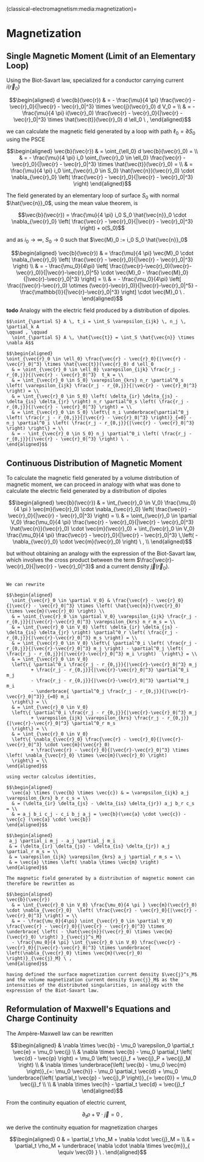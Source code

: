 (classical-electromagnetism:media:magnetization)=
# Magnetization

## Single Magnetic Moment (Limit of an Elementary Loop)
Using the Biot-Savart law, specialized for a conductor carrying current $i(\vec{r}_0)$

$$\begin{aligned}
  d \vec{b}(\vec{r})
  & = - \frac{\mu}{4 \pi} \frac{\vec{r} - \vec{r}_0}{|\vec{r} - \vec{r}_0|^3} \times \vec{j}(\vec{r}_0) d V_0 = \\
  & = - \frac{\mu}{4 \pi} i(\vec{r}_0) \frac{\vec{r} - \vec{r}_0}{|\vec{r} - \vec{r}_0|^3} \times \hat{\vec{t}}(\vec{r}_0) d \ell_0 \ ,
\end{aligned}$$

we can calculate the magnetic field generated by a loop with path $\ell_0 = \partial S_0$ using the PSCE

$$\begin{aligned}
  \vec{b}(\vec{r})
  & = \oint_{\ell_0} d \vec{b}(\vec{r}_0) = \\
  & = - \frac{\mu}{4 \pi} i_0 \oint_{\vec{r}_0 \in \ell_0} \frac{\vec{r} - \vec{r}_0}{|\vec{r} - \vec{r}_0|^3} \times \hat{\vec{t}}(\vec{r}_0)  = \\
  & =   \frac{\mu}{4 \pi} i_0 \int_{\vec{r}_0 \in S_0} \hat{\vec{n}}(\vec{r}_0) \cdot \nabla_{\vec{r}_0} \left( \frac{\vec{r} - \vec{r}_0}{|\vec{r} - \vec{r}_0|^3} \right)
\end{aligned}$$

The field generated by an elementary loop of surface $S_0$ with normal $\hat{\vec{n}}_0$, using the mean value theorem, is

$$\vec{b}(\vec{r}) = \frac{\mu}{4 \pi} i_0 S_0 \hat{\vec{n}}_0 \cdot \nabla_{\vec{r}_0} \left( \frac{\vec{r} - \vec{r}_0}{|\vec{r} - \vec{r}_0|^3} \right) + o(S_0)$$

and as $i_0 \rightarrow \infty$, $S_0 \rightarrow 0$ such that $\vec{M}_0 := i_0 S_0 \hat{\vec{n}}_0$

$$\begin{aligned}
 \vec{b}(\vec{r})
  & = \frac{\mu}{4 \pi} \vec{M}_0 \cdot \nabla_{\vec{r}_0} \left( \frac{\vec{r} - \vec{r}_0}{|\vec{r} - \vec{r}_0|^3} \right) \\
  & = - \frac{\mu_0}{4\pi} \left[ \frac{(\vec{r}-\vec{r}_0)(\vec{r}-\vec{r}_0)}{|\vec{r}-\vec{r}_0|^5} \cdot \vec{M}_0 - \frac{\vec{M}_0}{|\vec{r}-\vec{r}_0|^3} \right] = \\
  & = - \frac{\mu_0}{4\pi} \left[ \frac{(\vec{r}-\vec{r}_0) \otimes (\vec{r}-\vec{r}_0)}{|\vec{r}-\vec{r}_0|^5} - \frac{\mathbb{I}}{|\vec{r}-\vec{r}_0|^3} \right] \cdot \vec{M}_0 \ .
\end{aligned}$$

**todo** Analogy with the electric field produced by a distribution of dipoles.

```{dropdown} Details
$$\oint_{\partial S} A \, t_i = \int_S \varepsilon_{ijk} \, n_j \, \partial_k A
\qquad , \qquad
  \oint_{\partial S} A \, \hat{\vec{t}} = \int_S \hat{\vec{n}} \times \nabla A$$

$$\begin{aligned}
\oint_{\vec{r}_0 \in \ell_0} \frac{\vec{r} - \vec{r}_0}{|\vec{r} - \vec{r}_0|^3} \times \hat{\vec{t}}(\vec{r}_0) d \ell_0
  & = \oint_{\vec{r}_0 \in \ell_0} \varepsilon_{ijk} \frac{r_j - r_{0,j}}{|\vec{r} - \vec{r}_0|^3}  t_k = \\
  & = \int_{\vec{r}_0 \in S_0} \varepsilon_{krs} n_r \partial^0_s \left( \varepsilon_{ijk} \frac{r_j - r_{0,j}}{|\vec{r} - \vec{r}_0|^3} \right) = \\
  & = \int_{\vec{r}_0 \in S_0} \left( \delta_{ir} \delta_{js} - \delta_{is} \delta_{jr} \right) n_r \partial^0_s \left( \frac{r_j - r_{0,j}}{|\vec{r} - \vec{r}_0|^3} \right) = \\
  & = \int_{\vec{r}_0 \in S_0} \left\{ n_i \underbrace{\partial^0_j \left( \frac{r_j - r_{0,j}}{|\vec{r} - \vec{r}_0|^3} \right)}_{=0} - n_j \partial^0_i \left( \frac{r_j - r_{0,j}}{|\vec{r} - \vec{r}_0|^3} \right) \right\} = \\
  & = - \int_{\vec{r}_0 \in S_0} n_j \partial^0_i \left( \frac{r_j - r_{0,j}}{|\vec{r} - \vec{r}_0|^3} \right) \ .
\end{aligned}$$
```

## Continuous Distribution of Magnetic Moment

To calculate the magnetic field generated by a volume distribution of magnetic moment, we can proceed in analogy with what was done to calculate the electric field generated by a distribution of dipoles

$$\begin{aligned}
\vec{b}(\vec{r})
  & = \int_{\vec{r}_0 \in V_0} \frac{\mu_0}{4 \pi } \vec{m}(\vec{r}_0) \cdot \nabla_{\vec{r}_0}  \left( \frac{\vec{r} - \vec{r}_0}{|\vec{r} - \vec{r}_0|^3} \right) = \\
  & = \oint_{\vec{r}_0 \in \partial V_0} \frac{\mu_0}{4 \pi}  \frac{\vec{r} - \vec{r}_0}{|\vec{r} - \vec{r}_0|^3} \hat{\vec{n}}(\vec{r}_0) \cdot \vec{m}(\vec{r}_0) + \int_{\vec{r}_0 \in V_0} \frac{\mu_0}{4 \pi} \frac{\vec{r} - \vec{r}_0}{|\vec{r} - \vec{r}_0|^3} \,\left( - \nabla_{\vec{r}_0} \cdot \vec{m}(\vec{r}_0) \right) \ , \\
\end{aligned}$$

but without obtaining an analogy with the expression of the Biot-Savart law, which involves the cross product between the term $\frac{\vec{r}- \vec{r}_0}{|\vec{r} - \vec{r}_0|^3}$ and a current density $\vec{j}(\vec{r}_0)$.

```{dropdown} Details

We can rewrite

$$\begin{aligned}
  \oint_{\vec{r}_0 \in \partial V_0} & \frac{\vec{r} - \vec{r}_0}{|\vec{r} - \vec{r}_0|^3} \times \left( \hat{\vec{n}}(\vec{r}_0) \times \vec{m}(\vec{r}_0) \right) \\
  & = \oint_{\vec{r}_0 \in \partial V_0} \varepsilon_{ijk} \frac{r_j - r_{0,j}}{|\vec{r}-\vec{r}_0|^3} \varepsilon_{krs} n_r m_s = \\
  & = \int_{\vec{r}_0 \in V_0} \left( \delta_{ir} \delta_{js} - \delta_{is} \delta_{jr} \right) \partial^0_r \left( \frac{r_j - r_{0,j}}{|\vec{r}-\vec{r}_0|^3} m_s \right) = \\
  & = \int_{\vec{r}_0 \in V_0} \left\{ \partial^0_i \left( \frac{r_j - r_{0,j}}{|\vec{r}-\vec{r}_0|^3} m_j \right) - \partial^0_j \left( \frac{r_j - r_{0,j}}{|\vec{r}-\vec{r}_0|^3} m_i \right)  \right\} = \\
  & = \int_{\vec{r}_0 \in V_0}
  \left\{ \partial^0_i \frac{r_j - r_{0,j}}{|\vec{r}-\vec{r}_0|^3} m_j
         + \frac{r_j - r_{0,j}}{|\vec{r}-\vec{r}_0|^3} \partial^0_i m_j
         - \frac{r_j - r_{0,j}}{|\vec{r}-\vec{r}_0|^3} \partial^0_j m_i
         - \underbrace{ \partial^0_j \frac{r_j - r_{0,j}}{|\vec{r}-\vec{r}_0|^3}}_{=0} m_i
  \right\} = \\
  & = \int_{\vec{r}_0 \in V_0}
  \left\{ \partial^0_i \frac{r_j - r_{0,j}}{|\vec{r}-\vec{r}_0|^3} m_j
         + \varepsilon_{ijk} \varepsilon_{krs} \frac{r_j - r_{0,j}}{|\vec{r}-\vec{r}_0|^3} \partial^0_r m_s
  \right\} = \\
  & = \int_{\vec{r}_0 \in V_0}
  \left\{ \nabla_{\vec{r}_0} \frac{\vec{r} - \vec{r}_0}{|\vec{r}-\vec{r}_0|^3} \cdot \vec{m}(\vec{r}_0)
         + \frac{\vec{r} - \vec{r}_0}{|\vec{r}-\vec{r}_0|^3} \times \left( \nabla_{\vec{r}_0} \times \vec{m}(\vec{r}_0) \right)
  \right\} = \\
\end{aligned}$$

using vector calculus identities,

$$\begin{aligned}
  \vec{a} \times (\vec{b} \times \vec{c}) & = \varepsilon_{ijk} a_j \varepsilon_{krs} b_r c_s = \\
  & = (\delta_{ir} \delta_{js} - \delta_{is} \delta_{jr}) a_j b_r c_s = \\
  & = a_j b_i c_j - c_i b_j a_j = \vec{b}(\vec{a} \cdot \vec{c}) - \vec{c} (\vec{a} \cdot \vec{b})
\end{aligned}$$

$$\begin{aligned}
 a_j \partial_i m_j - a_j \partial_j m_i
 & = (\delta_{ir} \delta_{js} - \delta_{is} \delta_{jr}) a_j \partial_r m_s = \\
 & = \varepsilon_{ijk} \varepsilon_{krs} a_j \partial_r m_s = \\
 & = \vec{a} \times \left( \nabla \times \vec{m} \right)
\end{aligned}$$

The magnetic field generated by a distribution of magnetic moment can therefore be rewritten as

$$\begin{aligned}
\vec{b}(\vec{r})
  & = \int_{\vec{r}_0 \in V_0} \frac{\mu_0}{4 \pi } \vec{m}(\vec{r}_0) \cdot \nabla_{\vec{r}_0}  \left( \frac{\vec{r} - \vec{r}_0}{|\vec{r} - \vec{r}_0|^3} \right) = \\
  & = - \frac{\mu_0}{4\pi} \oint_{\vec{r}_0 \in \partial V_0} \frac{\vec{r} - \vec{r}_0}{|\vec{r} - \vec{r}_0|^3} \times \underbrace{ \left( - \hat{\vec{n}}(\vec{r}_0) \times \vec{m}(\vec{r}_0) \right) }_{\vec{j}^s_M}
  - \frac{\mu_0}{4 \pi} \int_{\vec{r}_0 \in V_0} \frac{\vec{r} - \vec{r}_0}{|\vec{r}-\vec{r}_0|^3} \times \underbrace{ \left(\nabla_{\vec{r}_0} \times \vec{m}(\vec{r}_0) \right)}_{\vec{j}_M} \ ,
\end{aligned}$$

having defined the surface magnetization current density $\vec{j}^s_M$ and the volume magnetization current density $\vec{j}_M$ as the intensities of the distributed singularities, in analogy with the expression of the Biot-Savart law.

```

## Reformulation of Maxwell's Equations and Charge Continuity

The Ampère-Maxwell law can be rewritten

$$\begin{aligned}
 & \nabla \times \vec{b} - \mu_0 \varepsilon_0 \partial_t \vec{e} = \mu_0 \vec{j} \\
 & \nabla \times \vec{b} - \mu_0 \partial_t \left( \vec{d} - \vec{p} \right) = \mu_0 \left( \vec{j}_f + \vec{j}_P + \vec{j}_M \right) \\
 & \nabla \times \underbrace{\left( \vec{b} - \mu_0 \vec{m} \right)}_{=: \mu_0 \vec{h}} - \mu_0 \partial_t \vec{d} + \mu_0 \underbrace{\left( \partial_t \vec{p} - \vec{j}_P \right)}_{= \vec{0}} = \mu_0 \vec{j}_f  \\ \\
 & \nabla \times \vec{h} - \partial_t \vec{d} = \vec{j}_f
\end{aligned}$$

From the continuity equation of electric current,

$$\partial_t \rho + \nabla \cdot \vec{j} = 0 \ ,$$

we derive the continuity equation for magnetization charges

$$\begin{aligned}
  0 & = \partial_t \rho_M + \nabla \cdot \vec{j}_M = \\
    & = \partial_t \rho_M + \underbrace{ \nabla \cdot \nabla \times \vec{m}}_{ \equiv \vec{0} } \ .
\end{aligned}$$

